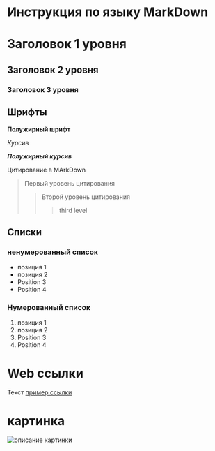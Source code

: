 # Инструкция по языку MarkDown

# Заголовок 1 уровня
## Заголовок 2 уровня
### Заголовок 3 уровня

## Шрифты
**Полужирный шрифт**

*Курсив*

***Полужирный курсив***

Цитирование в MArkDown

> Первый уровень цитирования
>> Второй уровень цитирования
>>>third level

## Списки
### ненумерованный список

* позиция 1
* позиция 2
* Position 3
* Position 4
### Нумерованный список
1. позиция 1
2. позиция 2
3. Position 3
4. Position 4


# Web ссылки
Текст [пример ссылки](http://yandex.ru "Всплывающая подсказка")

# картинка
![описание картинки](images\bolt22.jpg)